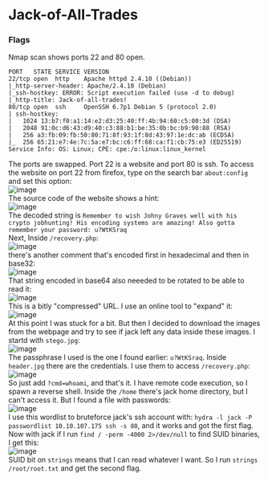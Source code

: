 # Jack-of-All-Trades

### Flags
Nmap scan shows ports 22 and 80 open. 
    
    PORT   STATE SERVICE VERSION
    22/tcp open  http    Apache httpd 2.4.10 ((Debian))
    |_http-server-header: Apache/2.4.10 (Debian)
    |_ssh-hostkey: ERROR: Script execution failed (use -d to debug)
    |_http-title: Jack-of-all-trades!
    80/tcp open  ssh     OpenSSH 6.7p1 Debian 5 (protocol 2.0)
    | ssh-hostkey: 
    |   1024 13:b7:f0:a1:14:e2:d3:25:40:ff:4b:94:60:c5:00:3d (DSA)
    |   2048 91:0c:d6:43:d9:40:c3:88:b1:be:35:0b:bc:b9:90:88 (RSA)
    |   256 a3:fb:09:fb:50:80:71:8f:93:1f:8d:43:97:1e:dc:ab (ECDSA)
    |_  256 65:21:e7:4e:7c:5a:e7:bc:c6:ff:68:ca:f1:cb:75:e3 (ED25519)
    Service Info: OS: Linux; CPE: cpe:/o:linux:linux_kernel

The ports are swapped. Port 22 is a website and port 80 is ssh. To access the website on port 22 from firefox, type on the search bar `about:config` and set this option: <br />
![image](https://github.com/user-attachments/assets/48660d89-583d-412b-9d15-1ac743f5bbda)<br />
The source code of the website shows a hint: <br />
![image](https://github.com/user-attachments/assets/001fa36d-9192-45af-901f-a822cef38f8b)<br />
The decoded string is `Remember to wish Johny Graves well with his crypto jobhunting! His encoding systems are amazing! Also gotta remember your password: u?WtKSraq`<br />
Next, Inside `/recovery.php`:<br />
![image](https://github.com/user-attachments/assets/14ee9fb7-ad58-4b52-86d5-94e4f1780408)<br />
there's another comment that's encoded first in hexadecimal and then in base32: <br />
![image](https://github.com/user-attachments/assets/6825aa84-3a7e-4a65-9292-f98ccabd4fb9)<br />
That string encoded in base64 also neeeded to be rotated to be able to read it: <br />
![image](https://github.com/user-attachments/assets/d705cfa5-9fc3-4100-aa91-2bff734eec4b)<br />
This is a bitly "compressed" URL. I use an online tool to "expand" it: <br />
![image](https://github.com/user-attachments/assets/5726cf94-813f-4b6e-b1e0-a4dd9f92e709)<br />
At this point I was stuck for a bit. But then I decided to download the images from the webpage and try to see if jack left any data inside these images. I startd with `stego.jpg`:<br />
![image](https://github.com/user-attachments/assets/3d2d8dd9-a123-45d5-8a9c-d26576be50b5)<br />
The passphrase I used is the one I found earlier: `u?WtKSraq`.
Inside `header.jpg` there are the credentials. I use them to access `/recovery.php`:<br />
![image](https://github.com/user-attachments/assets/f48ffeb7-9539-462c-a693-37d11120d21f)<br />
So just add `?cmd=whoami`, and that's it. I have remote code execution, so I spawn a reverse shell. Inside the `/home` there's jack home directory, but I can't access it. But I found a file with passwords:<br />
![image](https://github.com/user-attachments/assets/813ab68e-caf7-4ad9-9e28-31fbb09b501f)<br />
I use this wordlist to bruteforce jack's ssh account with: `hydra -l jack -P passwordlist 10.10.107.175 ssh -s 80`, and it works and got the first flag.
Now with jack if I run `find / -perm -4000 2>/dev/null` to find SUID binaries, I get this: <br />
![image](https://github.com/user-attachments/assets/96bfd514-293b-46e7-a70a-fef2dafb4d31)<br />
SUID bit on `strings` means that I can read whatever I want. So I run `strings /root/root.txt` and get the second flag.






